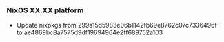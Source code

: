 
### NixOS XX.XX platform

- Update nixpkgs from 299a15d5983e06b1142fb69e8762c07c7336496f to ae4869bc8a7575d9df19694964e2ff689752a103
